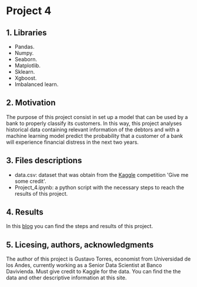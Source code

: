 # Project 4

## 1. Libraries
- Pandas.
- Numpy.
- Seaborn.
- Matplotlib.
- Sklearn.
- Xgboost.
- Imbalanced learn.

## 2. Motivation
The purpose of this project consist in set up a model that can be used by a bank to properly classify its customers. In this way, this project analyses historical data containing relevant information of the debtors and with a machine learning model predict the probability that a customer of a bank will experience financial distress in the next two years.

## 3. Files descriptions
- data.csv: dataset that was obtain from the [Kaggle](https://www.kaggle.com/c/GiveMeSomeCredit) competition 'Give me some credit'.
- Project_4.ipynb: a python script with the necessary steps to reach the results of this project.

## 4. Results

In this [blog](https://gutorres93.github.io/udacity_p4/) you can find the steps and results of this project.

## 5. Licesing, authors, acknowledgments
The author of this project is Gustavo Torres, economist from Universidad de los Andes, currently working as a Senior Data Scientist at Banco Davivienda. Must give credit to Kaggle for the data. You can find the the data and other descriptive information at this site.
